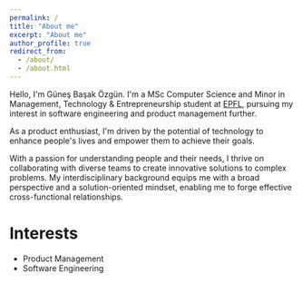 ```yaml
---
permalink: /
title: "About me"
excerpt: "About me"
author_profile: true
redirect_from: 
  - /about/
  - /about.html
---
```


Hello, I'm Güneş Başak Özgün. I'm a MSc Computer Science and Minor in Management, Technology & Entrepreneurship student at [EPFL](https://www.epfl.ch/en/), pursuing my interest in software engineering and product management further. 

As a product enthusiast, I'm driven by the potential of technology to enhance people's lives and empower them to achieve their goals.

With a passion for understanding people and their needs, I thrive on collaborating with diverse teams to create innovative solutions to complex problems. My interdisciplinary background equips me with a broad perspective and a solution-oriented mindset, enabling me to forge effective cross-functional relationships.

Interests
======
- Product Management
- Software Engineering